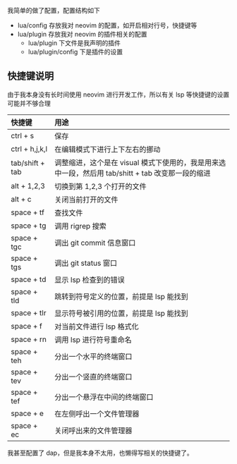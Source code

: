 我简单的做了配置，配置结构如下

- lua/config 存放我对 neovim 的配置，如开启相对行号，快捷键等
- lua/plugin 存放我对 neovim 的插件相关的配置
    - lua/plugin 下文件是我声明的插件
    - lua/plugin/config 下是插件的设置

## 快捷键说明

由于我本身没有长时间使用 neovim 进行开发工作，所以有关 lsp 等快捷键的设置可能并不够合理

|快捷键|用途|
|:--|:--|
|ctrl + s|保存|
|ctrl + h,j,k,l|在编辑模式下进行上下左右的挪动|
|tab/shift + tab|调整缩进，这个是在 visual 模式下使用的，我是用来选中一段，然后用 tab/shitt + tab 改变那一段的缩进|
|alt + 1,2,3| 切换到第 1,2,3 个打开的文件|
|alt + c|关闭当前打开的文件|
|space + tf|查找文件|
|space + tg|调用 rigrep 搜索|
|space + tgc|调出 git commit 信息窗口|
|space + tgs|调出 git status 窗口|
|space + td|显示 lsp 检查到的错误|
|space + tld|跳转到符号定义的位置，前提是 lsp 能找到|
|space + tlr|显示符号被引用的位置，前提是 lsp 能找到|
|space + f|对当前文件进行 lsp 格式化|
|space + rn|调用 lsp 进行符号重命名|
|space + teh|分出一个水平的终端窗口| 
|space + tev|分出一个竖直的终端窗口| 
|space + tef|分出一个悬浮在中间的终端窗口| 
|space + e|在左侧呼出一个文件管理器|
|space + ec|关闭呼出来的文件管理器|

我甚至配置了 dap，但是我本身不太用，也懒得写相关的快捷键了。
